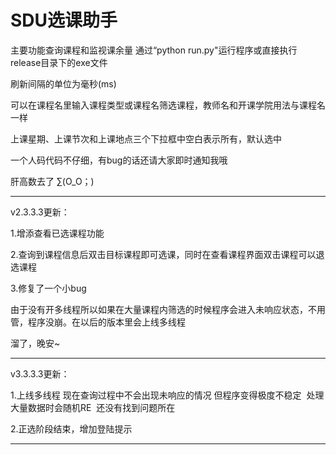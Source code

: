 # SDU选课助手
主要功能查询课程和监视课余量
通过“python run.py"运行程序或直接执行release目录下的exe文件

刷新间隔的单位为毫秒(ms)

可以在课程名里输入课程类型或课程名筛选课程，教师名和开课学院用法与课程名一样

上课星期、上课节次和上课地点三个下拉框中空白表示所有，默认选中

一个人码代码不仔细，有bug的话还请大家即时通知我哦

肝高数去了
∑(O_O；)

--------------------------------------------------------------

v2.3.3.3更新：

  1.增添查看已选课程功能

  2.查询到课程信息后双击目标课程即可选课，同时在查看课程界面双击课程可以退选课程

  3.修复了一个小bug

由于没有开多线程所以如果在大量课程内筛选的时候程序会进入未响应状态，不用管，程序没崩。在以后的版本里会上线多线程

溜了，晚安~

--------------------------------------------------------------

v3.3.3.3更新：

  1.上线多线程 现在查询过程中不会出现未响应的情况 但程序变得极度不稳定  处理大量数据时会随机RE  还没有找到问题所在
  
  2.正选阶段结束，增加登陆提示
  
  --------------------------------------------------------------
